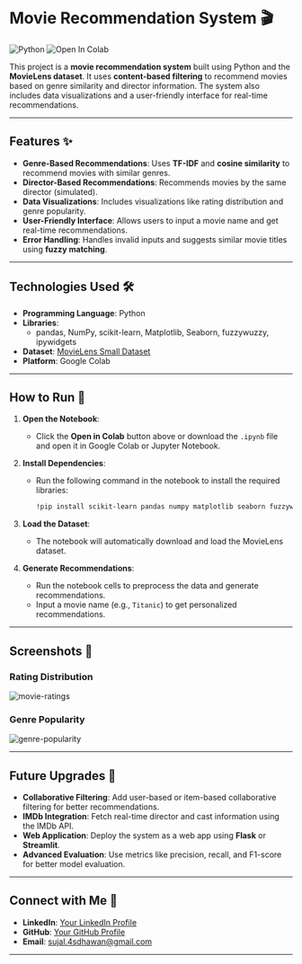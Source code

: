 # Movie Recommendation System 🎬

![Python](https://img.shields.io/badge/Python-3.8%2B-blue)
![Open In Colab](https://colab.research.google.com/assets/colab-badge.svg)

This project is a **movie recommendation system** built using Python and the **MovieLens dataset**. It uses **content-based filtering** to recommend movies based on genre similarity and director information. The system also includes data visualizations and a user-friendly interface for real-time recommendations.

---

## Features ✨

- **Genre-Based Recommendations**: Uses **TF-IDF** and **cosine similarity** to recommend movies with similar genres.
- **Director-Based Recommendations**: Recommends movies by the same director (simulated).
- **Data Visualizations**: Includes visualizations like rating distribution and genre popularity.
- **User-Friendly Interface**: Allows users to input a movie name and get real-time recommendations.
- **Error Handling**: Handles invalid inputs and suggests similar movie titles using **fuzzy matching**.

---

## Technologies Used 🛠️

- **Programming Language**: Python
- **Libraries**: 
  - pandas, NumPy, scikit-learn, Matplotlib, Seaborn, fuzzywuzzy, ipywidgets
- **Dataset**: [MovieLens Small Dataset](https://grouplens.org/datasets/movielens/latest/)
- **Platform**: Google Colab

---

## How to Run 🚀

1. **Open the Notebook**:
   - Click the **Open in Colab** button above or download the `.ipynb` file and open it in Google Colab or Jupyter Notebook.

2. **Install Dependencies**:
   - Run the following command in the notebook to install the required libraries:
     ```bash
     !pip install scikit-learn pandas numpy matplotlib seaborn fuzzywuzzy ipywidgets
     ```

3. **Load the Dataset**:
   - The notebook will automatically download and load the MovieLens dataset.

4. **Generate Recommendations**:
   - Run the notebook cells to preprocess the data and generate recommendations.
   - Input a movie name (e.g., `Titanic`) to get personalized recommendations.

---

## Screenshots 📸

### Rating Distribution
![movie-ratings](https://github.com/user-attachments/assets/fd6e5e0b-35ad-40e6-8edf-8f670382165d)


### Genre Popularity

![genre-popularity](https://github.com/user-attachments/assets/2cb6c2ad-60e8-411c-ae7f-835854c5ebaa)

---

## Future Upgrades 🔮

- **Collaborative Filtering**: Add user-based or item-based collaborative filtering for better recommendations.
- **IMDb Integration**: Fetch real-time director and cast information using the IMDb API.
- **Web Application**: Deploy the system as a web app using **Flask** or **Streamlit**.
- **Advanced Evaluation**: Use metrics like precision, recall, and F1-score for better model evaluation.

---


## Connect with Me 🤝

- **LinkedIn**: [Your LinkedIn Profile](https://www.linkedin.com/in/sujal-dhawan)
- **GitHub**: [Your GitHub Profile](https://github.com/sujal-dhawan)
- **Email**: sujal.4sdhawan@gmail.com

---
